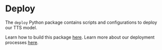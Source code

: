 # Deploy

The `deploy` Python package contains scripts and configurations to deploy our TTS model.

Learn how to build this package [here](/docs/BUILD.md).
Learn more about our deployment processes [here](/docs/DEPLOYMENT.md).
